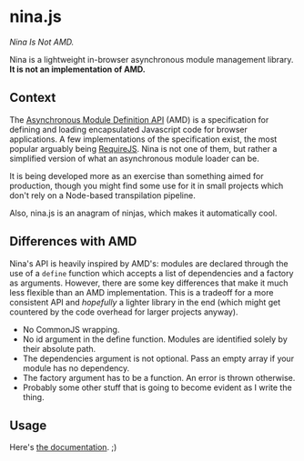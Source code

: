 # nina.js

_Nina Is Not AMD._

Nina is a lightweight in-browser asynchronous module management library. **It is not an implementation of AMD.**

## Context

The [Asynchronous Module Definition API](https://github.com/amdjs/amdjs-api/wiki/AMD) (AMD) is a specification for defining and loading encapsulated Javascript code for browser applications. A few implementations of the specification exist, the most popular arguably being [RequireJS](https://requirejs.org). Nina is not one of them, but rather a simplified version of what an asynchronous module loader can be.

It is being developed more as an exercise than something aimed for production, though you might find some use for it in small projects which don't rely on a Node-based transpilation pipeline.

Also, nina.js is an anagram of ninjas, which makes it automatically cool.

## Differences with AMD

Nina's API is heavily inspired by AMD's: modules are declared through the use of a `define` function which accepts a list of dependencies and a factory as arguments. However, there are some key differences that make it much less flexible than an AMD implementation. This is a tradeoff for a more consistent API and _hopefully_ a lighter library in the end (which might get countered by the code overhead for larger projects anyway).

* No CommonJS wrapping.
* No id argument in the define function. Modules are identified solely by their absolute path.
* The dependencies argument is not optional. Pass an empty array if your module has no dependency.
* The factory argument has to be a function. An error is thrown otherwise.
* Probably some other stuff that is going to become evident as I write the thing.

## Usage

Here's [the documentation](../blob/master/documentation.md). ;)
